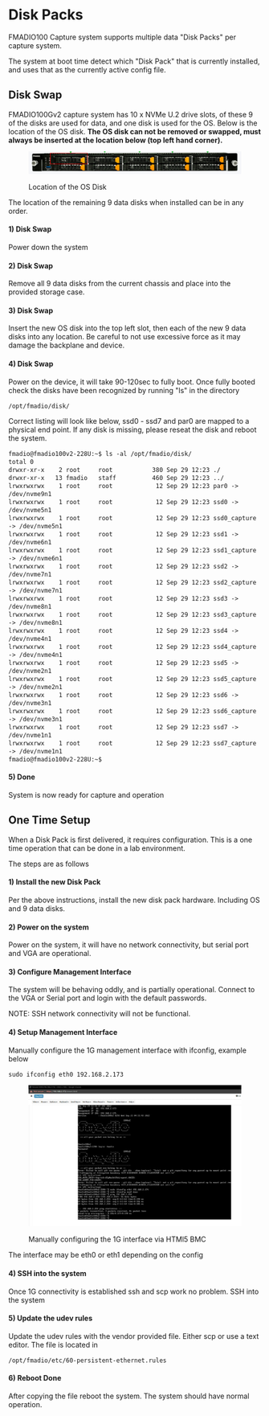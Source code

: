 # Disk Packs

FMADIO100 Capture system supports multiple data "Disk Packs" per capture system.

The system at boot time detect which "Disk Pack" that is currently installed, and uses that as the currently active config file.&#x20;

## Disk Swap

FMADIO100Gv2 capture system has 10 x NVMe U.2 drive slots, of these 9 of the disks are used for data, and one disk is used for the OS. Below is the location of the OS disk. **The OS disk can not be removed or swapped, must always be inserted at the location below (top left hand corner).**

<figure><img src="../.gitbook/assets/image (5) (1).png" alt=""><figcaption><p>Location of the OS Disk</p></figcaption></figure>

The location of the remaining 9 data disks when installed can be in any order.

#### 1) Disk Swap&#x20;

Power down the system

#### 2) Disk Swap

Remove all 9 data disks from the current chassis and place into the provided storage case.

#### 3) Disk Swap

Insert the new OS disk into the top left slot, then each of the new 9 data disks into any location. Be careful to not use excessive force as it may damage the backplane and device.

#### 4) Disk Swap

Power on the device, it will take 90-120sec to fully boot. Once fully booted check the disks have been recognized by running "ls" in the directory

```
/opt/fmadio/disk/
```

Correct listing will look like below, ssd0 - ssd7 and par0 are mapped to a physical end point. If any disk is missing, please reseat the disk and reboot the system.

```
fmadio@fmadio100v2-228U:~$ ls -al /opt/fmadio/disk/
total 0
drwxr-xr-x    2 root     root           380 Sep 29 12:23 ./
drwxr-xr-x   13 fmadio   staff          460 Sep 29 12:23 ../
lrwxrwxrwx    1 root     root            12 Sep 29 12:23 par0 -> /dev/nvme9n1
lrwxrwxrwx    1 root     root            12 Sep 29 12:23 ssd0 -> /dev/nvme5n1
lrwxrwxrwx    1 root     root            12 Sep 29 12:23 ssd0_capture -> /dev/nvme5n1
lrwxrwxrwx    1 root     root            12 Sep 29 12:23 ssd1 -> /dev/nvme6n1
lrwxrwxrwx    1 root     root            12 Sep 29 12:23 ssd1_capture -> /dev/nvme6n1
lrwxrwxrwx    1 root     root            12 Sep 29 12:23 ssd2 -> /dev/nvme7n1
lrwxrwxrwx    1 root     root            12 Sep 29 12:23 ssd2_capture -> /dev/nvme7n1
lrwxrwxrwx    1 root     root            12 Sep 29 12:23 ssd3 -> /dev/nvme8n1
lrwxrwxrwx    1 root     root            12 Sep 29 12:23 ssd3_capture -> /dev/nvme8n1
lrwxrwxrwx    1 root     root            12 Sep 29 12:23 ssd4 -> /dev/nvme4n1
lrwxrwxrwx    1 root     root            12 Sep 29 12:23 ssd4_capture -> /dev/nvme4n1
lrwxrwxrwx    1 root     root            12 Sep 29 12:23 ssd5 -> /dev/nvme2n1
lrwxrwxrwx    1 root     root            12 Sep 29 12:23 ssd5_capture -> /dev/nvme2n1
lrwxrwxrwx    1 root     root            12 Sep 29 12:23 ssd6 -> /dev/nvme3n1
lrwxrwxrwx    1 root     root            12 Sep 29 12:23 ssd6_capture -> /dev/nvme3n1
lrwxrwxrwx    1 root     root            12 Sep 29 12:23 ssd7 -> /dev/nvme1n1
lrwxrwxrwx    1 root     root            12 Sep 29 12:23 ssd7_capture -> /dev/nvme1n1
fmadio@fmadio100v2-228U:~$

```

#### 5) Done

System is now ready for capture and operation

## One Time Setup

When a Disk Pack is first delivered, it requires configuration. This is a one time operation that can be done in a lab environment.&#x20;

The steps are as follows

#### &#x20;1) Install the new Disk Pack

Per the above instructions, install the new disk pack hardware. Including OS and 9 data disks.

#### 2) Power on the system

Power on the system, it will have no network connectivity, but serial port and VGA are operational.

#### 3) Configure Management Interface

The system will be behaving oddly, and is partially operational. Connect to the VGA or Serial port and login with the default passwords.

NOTE: SSH network connectivity will not be functional.

#### 4) Setup Management Interface

Manually configure the 1G management interface with ifconfig, example below

```
sudo ifconfig eth0 192.168.2.173
```

<figure><img src="../.gitbook/assets/image (6) (3).png" alt=""><figcaption><p>Manually configuring the 1G interface via HTMl5 BMC </p></figcaption></figure>

The interface may be eth0 or eth1 depending on the config

#### 4) SSH into the system

Once 1G connectivity is established ssh and scp work no problem. SSH into the system

#### 5) Update the udev rules

Update the udev rules with the vendor provided file. Either scp or use a text editor. The file is located in

```
/opt/fmadio/etc/60-persistent-ethernet.rules
```

#### 6) Reboot Done

After copying the file reboot the system. The system should have normal operation.

